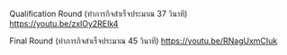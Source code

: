 Qualification Round (ทำภารกิจสำเร็จประมาณ 37 วินาที)
https://youtu.be/zxlOy2REIk4

Final Round (ทำภารกิจสำเร็จประมาณ 45 วินาที)
https://youtu.be/RNagUxmCIuk
